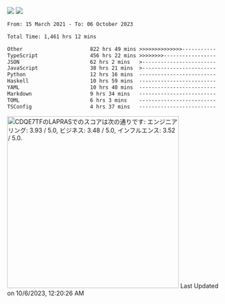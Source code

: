 <div>
  <img src="https://github-readme-stats.vercel.app/api?username=naporin0624&count_private=true&show_icons=true" />
  <img src="https://github-readme-stats.vercel.app/api/top-langs/?username=naporin0624&layout=compact&hide=css" />
  <!--START_SECTION:waka-->

```txt
From: 15 March 2021 - To: 06 October 2023

Total Time: 1,461 hrs 12 mins

Other                      822 hrs 49 mins >>>>>>>>>>>>>>-----------   56.31 %
TypeScript                 456 hrs 22 mins >>>>>>>>-----------------   31.23 %
JSON                       62 hrs 2 mins   >------------------------   04.25 %
JavaScript                 38 hrs 21 mins  >------------------------   02.63 %
Python                     12 hrs 16 mins  -------------------------   00.84 %
Haskell                    10 hrs 59 mins  -------------------------   00.75 %
YAML                       10 hrs 40 mins  -------------------------   00.73 %
Markdown                   9 hrs 34 mins   -------------------------   00.65 %
TOML                       6 hrs 3 mins    -------------------------   00.41 %
TSConfig                   4 hrs 37 mins   -------------------------   00.32 %
```

<!--END_SECTION:waka-->
  
  <!--START_SECTION:lapras-card-->
<p ><a href="https://lapras.com/public/CDQE7TF" target="_blank" rel="noopener noreferrer"><img alt="CDQE7TFのLAPRASでのスコアは次の通りです: エンジニアリング: 3.93 / 5.0, ビジネス: 3.48 / 5.0, インフルエンス: 3.52 / 5.0." src="https://lapras-card-generator.vercel.app/api/svg?e=3.93&b=3.48&i=3.52&b1=%23232323&b2=%236d6d6d&i1=%23212121&i2=%23818181&l=ja" width="400" ></a>  
Last Updated on 10/6/2023, 12:20:26 AM</p>
<!--END_SECTION:lapras-card-->
</div>
